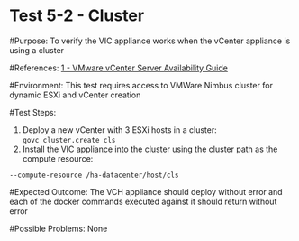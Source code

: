 Test 5-2 - Cluster
=======

#Purpose:
To verify the VIC appliance works when the vCenter appliance is using a cluster

#References:
[1 - VMware vCenter Server Availability Guide](http://www.vmware.com/files/pdf/techpaper/vmware-vcenter-server-availability-guide.pdf)

#Environment:
This test requires access to VMWare Nimbus cluster for dynamic ESXi and vCenter creation

#Test Steps:
1. Deploy a new vCenter with 3 ESXi hosts in a cluster:  
```govc cluster.create cls```
2. Install the VIC appliance into the cluster using the cluster path as the compute resource:  
```
--compute-resource /ha-datacenter/host/cls
```

#Expected Outcome:
The VCH appliance should deploy without error and each of the docker commands executed against it should return without error

#Possible Problems:
None
